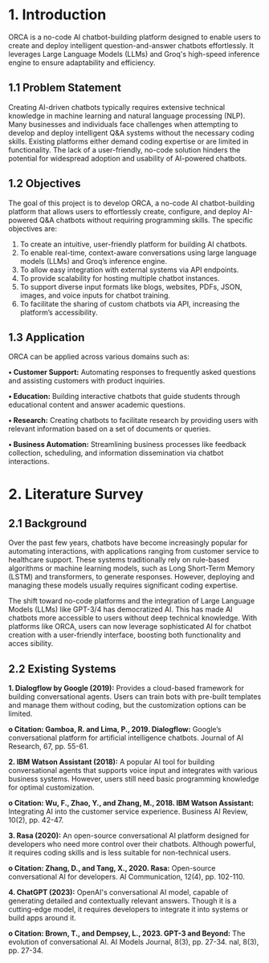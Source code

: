 <h1> 1. Introduction </h1>
ORCA is a no-code AI chatbot-building platform designed to enable users to create and deploy 
intelligent question-and-answer chatbots effortlessly. It leverages Large Language Models 
(LLMs) and Groq's high-speed inference engine to ensure adaptability and efficiency. 

## 1.1 Problem Statement 
Creating AI-driven chatbots typically requires extensive technical knowledge in machine 
learning and natural language processing (NLP). Many businesses and individuals face 
challenges when attempting to develop and deploy intelligent Q&A systems without the 
necessary coding skills. Existing platforms either demand coding expertise or are limited in 
functionality. The lack of a user-friendly, no-code solution hinders the potential for widespread 
adoption and usability of AI-powered chatbots. 

## 1.2 Objectives 
The goal of this project is to develop ORCA, a no-code AI chatbot-building platform that 
allows users to effortlessly create, configure, and deploy AI-powered Q&A chatbots without 
requiring programming skills. The specific objectives are: 

1. To create an intuitive, user-friendly platform for building AI chatbots. 
2. To enable real-time, context-aware conversations using large language models (LLMs) 
and Groq’s inference engine. 
3. To allow easy integration with external systems via API endpoints. 
4. To provide scalability for hosting multiple chatbot instances. 
5. To support diverse input formats like blogs, websites, PDFs, JSON, images, and voice 
inputs for chatbot training. 
6. To facilitate the sharing of custom chatbots via API, increasing the platform’s 
accessibility. 

## 1.3 Application 
ORCA can be applied across various domains such as:

**• Customer Support:** Automating responses to frequently asked questions and assisting 
customers with product inquiries. 

**• Education:** Building interactive chatbots that guide students through educational 
content and answer academic questions. 

**• Research:** Creating chatbots to facilitate research by providing users with relevant
information based on a set of documents or queries.

**• Business Automation:** Streamlining business processes like feedback collection, 
scheduling, and information dissemination via chatbot interactions.

<h1>2. Literature Survey</h1>

<h2>2.1 Background</h2

Over the past few years, chatbots have become increasingly popular for automating interactions, with applications ranging from customer service to healthcare support. These systems traditionally rely on rule-based algorithms or machine learning models, such as Long Short-Term Memory (LSTM) and transformers, to generate responses. However, deploying and managing these models usually requires significant coding expertise.

The shift toward no-code platforms and the integration of Large Language Models (LLMs) like GPT-3/4 has democratized AI. This has made AI chatbots more accessible to users without deep technical knowledge. With platforms like ORCA, users can now leverage sophisticated AI for chatbot creation with a user-friendly interface, boosting both functionality and acces
sibility.

<h2>2.2 Existing Systems</h2>

**1. Dialogflow by Google (2019):** Provides a cloud-based framework for building conversational agents. Users can train bots with pre-built templates and manage them without coding, but the customization options can be limited.

**o Citation: Gamboa, R. and Lima, P., 2019. Dialogflow:** Google’s conversational platform for artificial intelligence chatbots. Journal of AI Research, 67, pp. 55-61.

**2. IBM Watson Assistant (2018):** A popular AI tool for building conversational agents that supports voice input and integrates with various business systems. However, users still need basic programming knowledge for optimal customization.

**o Citation: Wu, F., Zhao, Y., and Zhang, M., 2018. IBM Watson Assistant:** Integrating AI into the customer service experience. Business AI Review, 10(2), pp. 42-47.

**3. Rasa (2020):** An open-source conversational AI platform designed for developers who need more control over their chatbots. Although powerful, it requires coding skills and is less suitable for non-technical users.

**o Citation: Zhang, D., and Tang, X., 2020. Rasa:** Open-source conversational AI for developers. AI Communication, 12(4), pp. 102-110.

**4. ChatGPT (2023):** OpenAI's conversational AI model, capable of generating detailed and contextually relevant answers. Though it is a cutting-edge model, it requires developers to integrate it into systems or build apps around it.

**o Citation: Brown, T., and Dempsey, L., 2023. GPT-3 and Beyond:** The evolution of conversational AI. AI Models Journal, 8(3), pp. 27-34.
nal, 8(3), pp. 27-34.